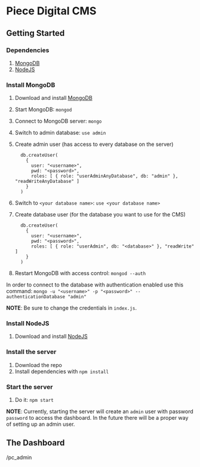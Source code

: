 # Piece Digital CMS

## Getting Started

### Dependencies

1. [MongoDB](https://www.mongodb.com/download-center/community)
1. [NodeJS](https://nodejs.org/)

### Install MongoDB

1. Download and install [MongoDB](https://www.mongodb.com/download-center/community)
1. Start MongoDB: `mongod`
1. Connect to MongoDB server: `mongo`
1. Switch to admin database: `use admin`
1. Create admin user (has access to every database on the server)

    ``` mongodb
      db.createUser(
        {
          user: "<username>",
          pwd: "<password>",
          roles: [ { role: "userAdminAnyDatabase", db: "admin" }, "readWriteAnyDatabase" ]
        }
      )
    ```

1. Switch to `<your database name>`: `use <your database name>`
1. Create database user (for the database you want to use for the CMS)

    ``` mongodb
      db.createUser(
        {
          user: "<username>",
          pwd: "<password>",
          roles: [ { role: "userAdmin", db: "<database>" }, "readWrite" ]
        }
      )
    ```

1. Restart MongoDB with access control: `mongod --auth`

In order to connect to the database with authentication enabled use this command: `mongo -u "<username>" -p "<password>" --authenticationDatabase "admin"`

**NOTE**: Be sure to change the credentials in `index.js`.

### Install NodeJS

1. Download and install [NodeJS](https://nodejs.org/)

### Install the server

1. Download the repo
1. Install dependencies with `npm install`

### Start the server

1. Do it: `npm start`

**NOTE**: Currently, starting the server will create an `admin` user with password `password` to access the dashboard. In the future there will be a proper way of setting up an admin user.

## The Dashboard

/pc_admin